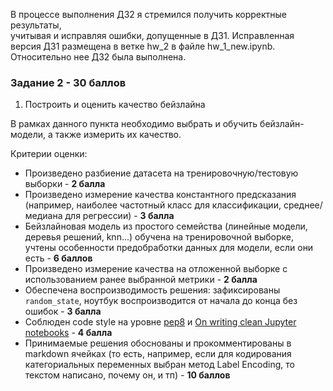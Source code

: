 В процессе выполнения ДЗ2 я стремился получить корректные результаты,  
учитывая и исправляя ошибки, допущенные в ДЗ1. Исправленная версия ДЗ1 размещена в ветке hw_2 в файле hw_1_new.ipynb.  
Относительно нее ДЗ2 была выполнена.

### Задание 2 - 30 баллов

1. Построить и оценить качество бейзлайна

В рамках данного пункта необходимо выбрать и обучить бейзлайн-модели, а также измерить их качество.

Критерии оценки:
- Произведено разбиение датасета на тренировочную/тестовую выборки - **2 балла**
- Произведено измерение качества константного предсказания (например, наиболее частотный класс для классификации, среднее/медиана для регрессии) - **3 балла**
- Бейзлайновая модель из простого семейства (линейные модели, деревья решений, knn...) обучена на тренировочной выборке, учтены особенности предобработки данных для модели, если они есть - **6 баллов**
- Произведено измерение качества на отложенной выборке с использованием ранее выбранной метрики - **2 балла**
- Обеспечена воспроизводимость решения: зафиксированы `random_state`, ноутбук воспроизводится от начала до конца без ошибок - **3 балла**
- Соблюден code style на уровне [pep8](https://peps.python.org/pep-0008/) и [On writing clean Jupyter notebooks](https://ploomber.io/blog/clean-nbs/) - **4 балла**
- Принимаемые решения обоснованы и прокомментированы в markdown ячейках (то есть, например, если для кодирования категориальных переменных выбран метод Label Encoding, то текстом написано, почему он, и тп) - **10 баллов**
